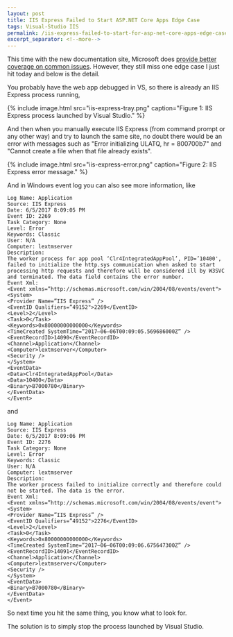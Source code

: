 ```yaml
---
layout: post
title: IIS Express Failed to Start ASP.NET Core Apps Edge Case
tags: Visual-Studio IIS
permalink: /iis-express-failed-to-start-for-asp-net-core-apps-edge-case-78efdc18e1c6
excerpt_separator: <!--more-->
---
```

This time with the new documentation site, Microsoft does [provide better coverage on common issues](https://docs.microsoft.com/en-us/aspnet/core/publishing/iis#common-errors). However, they still miss one edge case I just hit today and below is the detail.
<!--more-->

You probably have the web app debugged in VS, so there is already an IIS Express process running,

{% include image.html
src="iis-express-tray.png" caption="Figure 1: IIS Express process launched by Visual Studio." %}

And then when you manually execute IIS Express (from command prompt or any other way) and try to launch the same site, no doubt there would be an error with messages such as "Error initializing ULATQ, hr = 800700b7" and "Cannot create a file when that file already exists".

{% include image.html
src="iis-express-error.png" caption="Figure 2: IIS Express error message." %}

And in Windows event log you can also see more information, like

``` text
Log Name: Application
Source: IIS Express
Date: 6/5/2017 8:09:05 PM
Event ID: 2269
Task Category: None
Level: Error
Keywords: Classic
User: N/A
Computer: lextmserver
Description:
The worker process for app pool ‘Clr4IntegratedAppPool’, PID=’10400', failed to initialize the http.sys communication when asked to start processing http requests and therefore will be considered ill by W3SVC and terminated. The data field contains the error number.
Event Xml:
<Event xmlns=”http://schemas.microsoft.com/win/2004/08/events/event">
<System>
<Provider Name=”IIS Express” />
<EventID Qualifiers=”49152">2269</EventID>
<Level>2</Level>
<Task>0</Task>
<Keywords>0x80000000000000</Keywords>
<TimeCreated SystemTime=”2017–06–06T00:09:05.569686000Z” />
<EventRecordID>14090</EventRecordID>
<Channel>Application</Channel>
<Computer>lextmserver</Computer>
<Security />
</System>
<EventData>
<Data>Clr4IntegratedAppPool</Data>
<Data>10400</Data>
<Binary>B7000780</Binary>
</EventData>
</Event>
```
and
``` text
Log Name: Application
Source: IIS Express
Date: 6/5/2017 8:09:06 PM
Event ID: 2276
Task Category: None
Level: Error
Keywords: Classic
User: N/A
Computer: lextmserver
Description:
The worker process failed to initialize correctly and therefore could not be started. The data is the error.
Event Xml:
<Event xmlns=”http://schemas.microsoft.com/win/2004/08/events/event">
<System>
<Provider Name=”IIS Express” />
<EventID Qualifiers=”49152">2276</EventID>
<Level>2</Level>
<Task>0</Task>
<Keywords>0x80000000000000</Keywords>
<TimeCreated SystemTime=”2017–06–06T00:09:06.675647300Z” />
<EventRecordID>14091</EventRecordID>
<Channel>Application</Channel>
<Computer>lextmserver</Computer>
<Security />
</System>
<EventData>
<Binary>B7000780</Binary>
</EventData>
</Event>
```
So next time you hit the same thing, you know what to look for.

The solution is to simply stop the process launched by Visual Studio.
